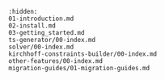 [//]: # (Index used by Sphinx to generate correct PDF tree)

```{toctree}
:hidden:
01-introduction.md
02-install.md
03-getting_started.md
ts-generator/00-index.md
solver/00-index.md
kirchhoff-constraints-builder/00-index.md
other-features/00-index.md
migration-guides/01-migration-guides.md
```